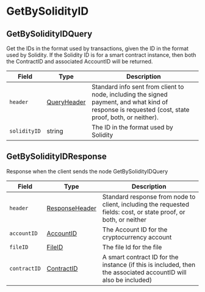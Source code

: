 # GetBySolidityID

## GetBySolidityIDQuery

Get the IDs in the format used by transactions, given the ID in the format used by Solidity. If the Solidity ID is for a smart contract instance, then both the ContractID and associated AccountID will be returned.

| Field        | Type                          | Description                                                                                                                                         |
| ------------ | ----------------------------- | --------------------------------------------------------------------------------------------------------------------------------------------------- |
| `header`     | [QueryHeader](queryheader.md) | Standard info sent from client to node, including the signed payment, and what kind of response is requested (cost, state proof, both, or neither). |
| `solidityID` | string                        | The ID in the format used by Solidity                                                                                                               |

## GetBySolidityIDResponse

Response when the client sends the node GetBySolidityIDQuery

| Field        | Type                                               | Description                                                                                                      |
| ------------ | -------------------------------------------------- | ---------------------------------------------------------------------------------------------------------------- |
| `header`     | [ResponseHeader](responseheader.md#responseheader) | Standard response from node to client, including the requested fields: cost, or state proof, or both, or neither |
| `accountID`  | [AccountID](../basic-types/accountid.md)           | The Account ID for the cryptocurrency account                                                                    |
| `fileID`     | [FileID](../basic-types/fileid.md)                 | The file Id for the file                                                                                         |
| `contractID` | [ContractID](../basic-types/contractid.md)         | A smart contract ID for the instance (if this is included, then the associated accountID will also be included)  |
